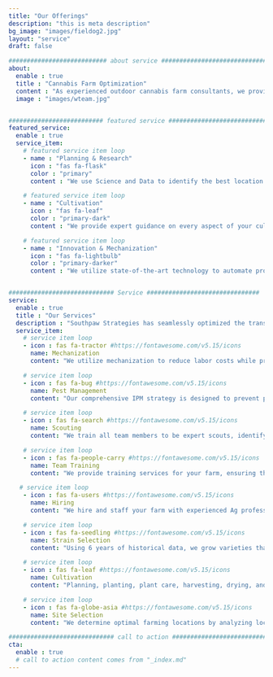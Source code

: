 ```yaml
---
title: "Our Offerings"
description: "this is meta description"
bg_image: "images/fieldog2.jpg"
layout: "service"
draft: false

########################### about service #############################
about:
  enable : true
  title : "Cannabis Farm Optimization"
  content : "As experienced outdoor cannabis farm consultants, we provide expert guidance on every aspect of your cultivation operation, from site selection and soil preparation to strain selection, pest management, and sustainable farming practices. We specialize in optimizing yields through organic and regenerative agriculture techniques, ensuring compliance with local regulations, and implementing cost-effective irrigation and nutrient management systems. Whether you're launching a new farm or improving an existing one, we offer customized solutions tailored to your climate, soil conditions, and business goals. Our goal is to help you maximize production, enhance cannabinoid profiles, and create a thriving, environmentally friendly cannabis farm."
  image : "images/wteam.jpg"


########################## featured service ############################
featured_service:
  enable : true
  service_item:
    # featured service item loop
    - name : "Planning & Research"
      icon : "fas fa-flask"
      color : "primary"
      content : "We use Science and Data to identify the best location for newly constructed farms. We utilize soil & water test results in order to condition soil and optimize fertigation schedules for existing farms."

    # featured service item loop
    - name : "Cultivation"
      icon : "fas fa-leaf"
      color : "primary-dark"
      content : "We provide expert guidance on every aspect of your cultivation operation, from seed to harvest to sale."

    # featured service item loop
    - name : "Innovation & Mechanization"
      icon : "fas fa-lightbulb"
      color : "primary-darker"
      content : "We utilize state-of-the-art technology to automate processes wherever possible, reducing labor inputs and maximizing efficiency to protect your bottom line."


############################# Service ###############################
service:
  enable : true
  title : "Our Services"
  description : "Southpaw Strategies has seamlessly optimized the transition from traditional agriculture to specialized crop production"
  service_item:
    # service item loop
    - icon : fas fa-tractor #https://fontawesome.com/v5.15/icons
      name: Mechanization
      content: "We utilize mechanization to reduce labor costs while preserving high-quality standards"

    # service item loop
    - icon : fas fa-bug #https://fontawesome.com/v5.15/icons
      name: Pest Management
      content: "Our comprehensive IPM strategy is designed to prevent pests and mold before they can establish themselves on our plants"

    # service item loop
    - icon : fas fa-search #https://fontawesome.com/v5.15/icons
      name: Scouting
      content: "We train all team members to be expert scouts, identifying any plant issues before they are damaging to the crop"

    # service item loop
    - icon : fas fa-people-carry #https://fontawesome.com/v5.15/icons
      name: Team Training
      content: "We provide training services for your farm, ensuring that each member of the team is working efficiently and with purpose"

   # service item loop
    - icon : fas fa-users #https://fontawesome.com/v5.15/icons
      name: Hiring
      content: "We hire and staff your farm with experienced Ag professionals"

    # service item loop
    - icon : fas fa-seedling #https://fontawesome.com/v5.15/icons
      name: Strain Selection
      content: "Using 6 years of historical data, we grow varieties that are idealized for the Michigan growing season"

    # service item loop
    - icon : fas fa-leaf #https://fontawesome.com/v5.15/icons
      name: Cultivation
      content: "Planning, planting, plant care, harvesting, drying, and storage."

    # service item loop
    - icon : fas fa-globe-asia #https://fontawesome.com/v5.15/icons
      name: Site Selection
      content: "We determine optimal farming locations by analyzing local and state regulations alongside climate conditions"

############################# call to action #################################
cta:
  enable : true
  # call to action content comes from "_index.md"
---
```

